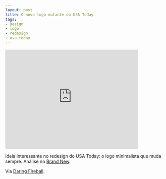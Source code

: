 ```yaml
---
layout: post
title: O novo logo mutante do USA Today
tags:
- Design
- logo
- redesign
- usa today
---
```


<iframe width="420" height="315" src="http://www.youtube.com/embed/cMD7GeYptos" frameborder="0" allowfullscreen></iframe>

Ideia interessante no redesign do USA Today: o logo minimalista que muda sempre. Análise no [Brand New](http://www.underconsideration.com/brandnew/archives/usa_today_for_tomorrow.php).

Via [Daring Fireball](http://daringfireball.net/linked/2012/09/18/usa-today-redesign).

